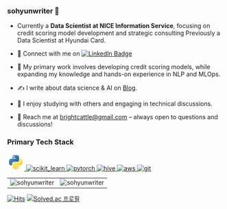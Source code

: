 <h3>sohyunwriter 👋</h3>

<!--
- 🔭 I've done 7 ML/DL model implementation, 3 data hackathons, 2 internship experience on Data Analysis.     
-->

- Currently a **Data Scientist at NICE Information Service**, focusing on credit scoring model development and strategic consulting Previously a Data Scientist at Hyundai Card.

- <div align="left">
  📄 Connect with me on 
  <a href="https://www.linkedin.com/in/sohyunwriter" target="_blank">
    <img src="https://img.shields.io/badge/LinkedIn-0077B5?style=flat-square&logo=linkedin&logoColor=white" alt="LinkedIn Badge"/>
  </a>
</div>

- 🌱 My primary work involves developing credit scoring models, while expanding my knowledge and hands-on experience in NLP and MLOps.

<!--
- 👯 I've studied with those who work in AI field. Feel free to join our study group for anyone who are willing to study AI in depth.   
-->

- ✍️ I write about data science & AI on [Blog](https://sohyunwriter.tistory.com/).  

<!--
**sohyunwriter/sohyunwriter** is a ✨ _special_ ✨ repository because its `README.md` (this file) appears on your GitHub profile.
-->

- 👯  I enjoy studying with others and engaging in technical discussions.

<!--
- 💬 Ask me about **Predictive Modeling, Language Model, Writing AI Project Proposals/Reports, API development**
-->

- 📩 Reach me at brightcattle@gmail.com – always open to questions and discussions!

<!--
<h3 align="left">Connect with me:</h3> 
<p align="left">
<a href="https://linkedin.com/in/sohyunwriter" target="blank"><img align="center" src="https://cdn.jsdelivr.net/npm/simple-icons@3.0.1/icons/linkedin.svg" alt="sohyunwriter" height="30" width="40" /></a>

<a href="https://kaggle.com/sohyunwriter" target="blank"><img align="center" src="https://cdn.jsdelivr.net/npm/simple-icons@3.0.1/icons/kaggle.svg" alt="sohyunwriter" height="30" width="40" /></a>

<a href="https://fb.com/sohyunwriter" target="blank"><img align="center" src="https://cdn.jsdelivr.net/npm/simple-icons@3.0.1/icons/facebook.svg" alt="sohyunwriter" height="30" width="40" /></a>

<a href="https://www.hackerrank.com/brightcattle" target="blank"><img align="center" src="https://cdn.jsdelivr.net/npm/simple-icons@3.0.1/icons/hackerrank.svg" alt="brightcattle" height="30" width="40" /></a>

<a href="https://www.leetcode.com/sohyunwriter" target="blank"><img align="center" src="https://cdn.jsdelivr.net/npm/simple-icons@3.0.1/icons/leetcode.svg" alt="sohyunwriter" height="30" width="40" /></a>
 -->
</p>


<h3 align="left">Primary Tech Stack</h3>
<p align="left"> 
  <a href="https://www.python.org" target="_blank"> <img src="https://raw.githubusercontent.com/devicons/devicon/master/icons/python/python-original.svg" alt="python" width="40" height="40"/> </a>
  <a href="https://scikit-learn.org/" target="_blank"> <img src="https://upload.wikimedia.org/wikipedia/commons/0/05/Scikit_learn_logo_small.svg" alt="scikit_learn" width="40" height="40"/> </a>
  <a href="https://pytorch.org/" target="_blank"> <img src="https://www.vectorlogo.zone/logos/pytorch/pytorch-icon.svg" alt="pytorch" width="40" height="40"/> </a>  
  <a href="https://hive.apache.org/" target="_blank"> <img src="https://www.vectorlogo.zone/logos/apache_hive/apache_hive-icon.svg" alt="hive" width="40" height="40"/> </a> 
  <a href="https://aws.amazon.com/" target="_blank"> <img src="https://upload.wikimedia.org/wikipedia/commons/9/93/Amazon_Web_Services_Logo.svg" alt="aws" width="40" height="40"/> </a>  
  <a href="https://git-scm.com/" target="_blank"> <img src="https://www.vectorlogo.zone/logos/git-scm/git-scm-icon.svg" alt="git" width="40" height="40"/> </a> </p>

<table>
  <tr>
    <td>
      <img src="https://github-readme-stats.vercel.app/api?username=sohyunwriter&show_icons=true&locale=en" alt="sohyunwriter" height="150"/>
    </td>
    <td>
      <img src="https://github-readme-stats.vercel.app/api/top-langs?username=sohyunwriter&show_icons=true&locale=en&layout=compact" alt="sohyunwriter" height="150"/>
    </td>
  </tr>
</table>

<!--
<div align="left">
  <img src="https://github-readme-stats.vercel.app/api?username=sohyunwriter&show_icons=true&locale=en" alt="sohyunwriter" height="150"/>
  <img src="https://github-readme-stats.vercel.app/api/top-langs?username=sohyunwriter&show_icons=true&locale=en&layout=compact" alt="sohyunwriter" height="150"/>
    <a href="https://solved.ac/sslove">
    <img src="http://mazassumnida.wtf/api/generate_badge?boj=sslove" alt="sohyeon" height="150"/>
  </a>
</div>
 -->
<!--
<p><img align="center" src="https://github-readme-stats.vercel.app/api?username=sohyunwriter&show_icons=true&locale=en" alt="sohyunwriter" /></p>
<p><a href="https://solved.ac/sslove"><img align="left" src="http://mazassumnida.wtf/api/generate_badge?boj=sslove" alt="sohyeon" /></p>  
<p>&nbsp;<img align="center" src="https://github-readme-stats.vercel.app/api/top-langs?username=sohyunwriter&show_icons=true&locale=en&layout=compact" alt="sohyunwriter" /></p>   
<br>
-->

[![Hits](https://hits.seeyoufarm.com/api/count/incr/badge.svg?url=https%3A%2F%2Fgithub.com%2Fsohyunwriter&count_bg=%2379C83D&title_bg=%23555555&icon=&icon_color=%23E7E7E7&title=hits&edge_flat=false)](https://hits.seeyoufarm.com) 
[![Solved.ac
프로필](http://mazassumnida.wtf/api/mini/generate_badge?boj=sslove)](https://solved.ac/{handle})      

